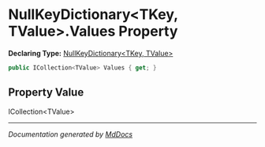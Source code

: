 # NullKeyDictionary\<TKey, TValue\>.Values Property

**Declaring Type:** [NullKeyDictionary\<TKey, TValue\>](../Type.md)

```csharp
public ICollection<TValue> Values { get; }
```

## Property Value

ICollection\<TValue\>

___

*Documentation generated by [MdDocs](https://github.com/ap0llo/mddocs)*
